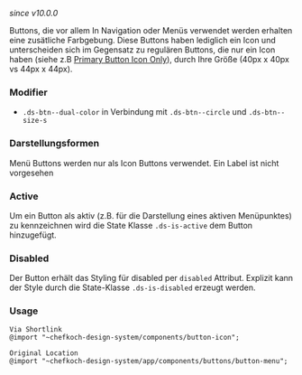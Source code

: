 *since v10.0.0*

Buttons, die vor allem In Navigation oder Menüs verwendet werden erhalten eine zusätliche Farbgebung. Diese Buttons haben lediglich ein Icon und unterscheiden sich im Gegensatz zu regulären Buttons, die nur ein Icon haben (siehe z.B [Primary Button Icon Only](#group-buttons-component-primary)), durch Ihre Größe (40px x 40px vs 44px x 44px).

### Modifier
* `.ds-btn--dual-color` in Verbindung mit `.ds-btn--circle`  und `.ds-btn--size-s`

### Darstellungsformen
Menü Buttons werden nur als Icon Buttons verwendet. Ein Label ist nicht vorgesehen

### Active
Um ein Button als aktiv (z.B. für die Darstellung eines aktiven Menüpunktes) zu kennzeichnen wird die State Klasse `.ds-is-active` dem Button hinzugefügt.
### Disabled
Der Button erhält das Styling für disabled per `disabled` Attribut. Explizit kann der Style durch die State-Klasse `.ds-is-disabled` erzeugt werden.

### Usage  
    
    Via Shortlink 
    @import "~chefkoch-design-system/components/button-icon";
    
    Original Location
    @import "~chefkoch-design-system/app/components/buttons/button-menu";
